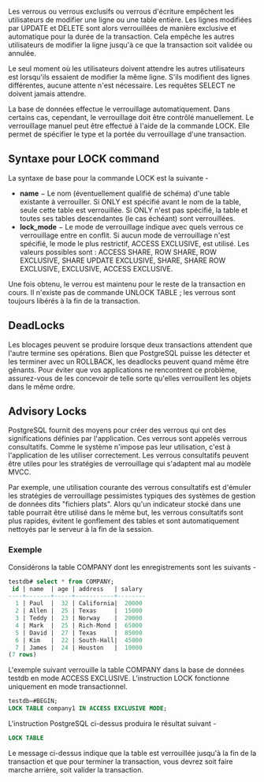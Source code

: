 Les verrous ou verrous exclusifs ou verrous d'écriture empêchent les utilisateurs de modifier une ligne ou une table entière. Les lignes modifiées par UPDATE et DELETE sont alors verrouillées de manière exclusive et automatique pour la durée de la transaction. Cela empêche les autres utilisateurs de modifier la ligne jusqu'à ce que la transaction soit validée ou annulée.

Le seul moment où les utilisateurs doivent attendre les autres utilisateurs est lorsqu'ils essaient de modifier la même ligne. S'ils modifient des lignes différentes, aucune attente n'est nécessaire. Les requêtes SELECT ne doivent jamais attendre.

La base de données effectue le verrouillage automatiquement. Dans certains cas, cependant, le verrouillage doit être contrôlé manuellement. Le verrouillage manuel peut être effectué à l'aide de la commande LOCK. Elle permet de spécifier le type et la portée du verrouillage d'une transaction.

## Syntaxe pour LOCK command

La syntaxe de base pour la commande LOCK est la suivante -

- **name** − Le nom (éventuellement qualifié de schéma) d'une table existante à verrouiller. Si ONLY est spécifié avant le nom de la table, seule cette table est verrouillée. Si ONLY n'est pas spécifié, la table et toutes ses tables descendantes (le cas échéant) sont verrouillées.
- **lock_mode** − Le mode de verrouillage indique avec quels verrous ce verrouillage entre en conflit. Si aucun mode de verrouillage n'est spécifié, le mode le plus restrictif, ACCESS EXCLUSIVE, est utilisé. Les valeurs possibles sont : ACCESS SHARE, ROW SHARE, ROW EXCLUSIVE, SHARE UPDATE EXCLUSIVE, SHARE, SHARE ROW EXCLUSIVE, EXCLUSIVE, ACCESS EXCLUSIVE.

Une fois obtenu, le verrou est maintenu pour le reste de la transaction en cours. Il n'existe pas de commande UNLOCK TABLE ; les verrous sont toujours libérés à la fin de la transaction.

## DeadLocks

Les blocages peuvent se produire lorsque deux transactions attendent que l'autre termine ses opérations. Bien que PostgreSQL puisse les détecter et les terminer avec un ROLLBACK, les deadlocks peuvent quand même être gênants. Pour éviter que vos applications ne rencontrent ce problème, assurez-vous de les concevoir de telle sorte qu'elles verrouillent les objets dans le même ordre.

## Advisory Locks

PostgreSQL fournit des moyens pour créer des verrous qui ont des significations définies par l'application. Ces verrous sont appelés verrous consultatifs. Comme le système n'impose pas leur utilisation, c'est à l'application de les utiliser correctement. Les verrous consultatifs peuvent être utiles pour les stratégies de verrouillage qui s'adaptent mal au modèle MVCC.

Par exemple, une utilisation courante des verrous consultatifs est d'émuler les stratégies de verrouillage pessimistes typiques des systèmes de gestion de données dits "fichiers plats". Alors qu'un indicateur stocké dans une table pourrait être utilisé dans le même but, les verrous consultatifs sont plus rapides, évitent le gonflement des tables et sont automatiquement nettoyés par le serveur à la fin de la session.

### Exemple

Considérons la table COMPANY dont les enregistrements sont les suivants -

```sql
testdb# select * from COMPANY;
 id | name  | age | address   | salary
----+-------+-----+-----------+--------
  1 | Paul  |  32 | California|  20000
  2 | Allen |  25 | Texas     |  15000
  3 | Teddy |  23 | Norway    |  20000
  4 | Mark  |  25 | Rich-Mond |  65000
  5 | David |  27 | Texas     |  85000
  6 | Kim   |  22 | South-Hall|  45000
  7 | James |  24 | Houston   |  10000
(7 rows)
```

L'exemple suivant verrouille la table COMPANY dans la base de données testdb en mode ACCESS EXCLUSIVE. L'instruction LOCK fonctionne uniquement en mode transactionnel.

```sql
testdb=#BEGIN;
LOCK TABLE company1 IN ACCESS EXCLUSIVE MODE;
```

L'instruction PostgreSQL ci-dessus produira le résultat suivant -

```sql
LOCK TABLE
```

Le message ci-dessus indique que la table est verrouillée jusqu'à la fin de la transaction et que pour terminer la transaction, vous devrez soit faire marche arrière, soit valider la transaction.